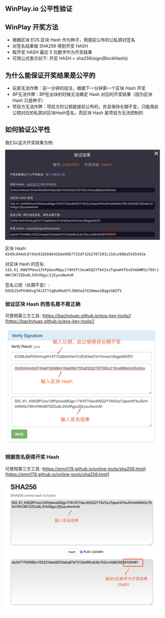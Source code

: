 WinPlay.io 公平性验证
---

## WinPlay 开奖方法

* 根据区块 EOS 区块 Hash 作为种子，用提前公布的公私钥对签名
* 对签名结果做 SHA256 得到开奖 HASH
* 取开奖 HASH 最后 5 位数字作为开奖结果
* 可用公式表示如下: 开奖 HASH = sha256(sign(BlockHash))

## 为什么能保证开奖结果是公平的

* 玩家无法作弊：前一分钟的投注，根据下一分钟第一个区块 Hash 开奖
* BP无法作弊：BP在出块的时候无法确定 Hash 对应的开奖结果（因为区块 Hash 只是种子）
* 项目方无法作弊：项目方的公钥是提前公布的，并且保持长期不变，只能用此公钥对应的私钥对区块Hash签名，而区块 Hash 是项目方无法控制的

## 如何验证公平性

我们以这次开奖结果为例:

![开奖结果](result.png)

区块 Hash: 
`0340c044dc6743e9185686416de09b7f25df32b2787293c216ce988a5435d42e`

对区块 Hash 的签名:
`SIG_K1_KWQfPUoo13tPpbwxMQgv174H3Tt3euWSQ2YTAV2xzTqewHtFbuSVmbWM3z795riHWt3873ZDu6L3VktRgyc2jEyouNw4vM`

签名公钥（长期不变）:
`EOS6J5ePXXH4vgfA1XT72qBsKKeH7tJEW3ed7d1Hmwo1BqgeSWZfV`

### 验证区块 Hash 的签名是不是正确

可使用第三方工具: (https://bachvtuan.github.io/eos-key-tools/)[https://bachvtuan.github.io/eos-key-tools/]

![验证签名](verify-sign.png)

### 根据签名获得开奖 Hash

可使用第三方工具: (https://emn178.github.io/online-tools/sha256.html)[https://emn178.github.io/online-tools/sha256.html]

![验证sha256](verify-sha256.png)
